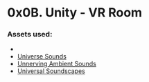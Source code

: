 # 0x0B. Unity - VR Room

### Assets used:
* []()
* [Universe Sounds](https://assetstore.unity.com/packages/audio/ambient/sci-fi/universe-sounds-free-pack-118865)
* [Unnerving Ambient Sounds](https://assetstore.unity.com/packages/audio/ambient/unnerving-ambient-sounds-horror-game-sound-effect-pack-30-sounds-170590)
* [Universal Soundscapes](https://assetstore.unity.com/packages/audio/ambient/free-universal-soundscapes-169448)